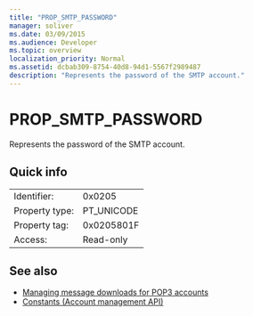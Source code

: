 ```yaml
---
title: "PROP_SMTP_PASSWORD"
manager: soliver
ms.date: 03/09/2015
ms.audience: Developer
ms.topic: overview
localization_priority: Normal
ms.assetid: dcbab309-8754-40d8-94d1-5567f2989487
description: "Represents the password of the SMTP account."
---
```


# PROP_SMTP_PASSWORD

Represents the password of the SMTP account.
  
## Quick info

|||
|:-----|:-----|
|Identifier:  <br/> |0x0205  <br/> |
|Property type:  <br/> |PT_UNICODE|SECURE_FLAG  <br/> |
|Property tag:  <br/> |0x0205801F  <br/> |
|Access:  <br/> |Read-only  <br/> |
   
## See also

- [Managing message downloads for POP3 accounts](managing-message-downloads-for-pop3-accounts.md) 
- [Constants (Account management API)](constants-account-management-api.md)

